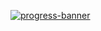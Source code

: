 [![progress-banner](https://backend.codecrafters.io/progress/redis/1f3f57e8-a736-4b5f-ad64-861930cd7e8d)](https://app.codecrafters.io/users/codecrafters-bot?r=2qF)

